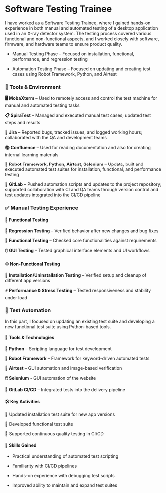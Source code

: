 #  Software Testing Trainee
I have worked as a Software Testing Trainee, where I gained hands-on experience in both manual and automated testing of a desktop application used in an X-ray detector system. The testing process covered various functional and non-functional aspects, and I worked closely with software, firmware, and hardware teams to ensure product quality.
- Manual Testing Phase – Focused on installation, functional, performance, and regression testing

- Automation Testing Phase – Focused on updating and creating test cases using Robot Framework, Python, and Airtest

### 🧰 Tools & Environment 

**🖥️ MobaXterm** – Used to remotely access and control the test machine for manual and automated testing tasks

**📋 SpiraTest** – Managed and executed manual test cases; updated test steps and results

**🐞 Jira** – Reported bugs, tracked issues, and logged working hours; collaborated with the QA and development teams

**📚 Confluence** – Used for reading documentation and also for creating internal learning materials

**🧪 Robot Framework, Python, Airtest, Selenium** – Update, built and executed automated test suites for installation, functional, and performance testing

**🧬 GitLab** – Pushed automation scripts and updates to the project repository; supported collaboration with CI and QA teams through version control and test updates integrated into the CI/CD pipeline

### ✅ Manual Testing Experience ###
#### 🧩 Functional Testing
**🔁 Regression Testing** – Verified behavior after new changes and bug fixes

**🧪 Functional Testing** – Checked core functionalities against requirements

**🖱️ GUI Testing** – Tested graphical interface elements and UI workflows

#### ⚙️ Non-Functional Testing
**💾 Installation/Uninstallation Testing** – Verified setup and cleanup of different app versions

**⚡ Performance & Stress Testing** – Tested responsiveness and stability under load

### 🤖 Test Automation 
In this part, I focused on updating an existing test suite and developing a new functional test suite using Python-based tools.

#### 🧰 Tools & Technologies
**🐍 Python** – Scripting language for test development

**🤖 Robot Framework** – Framework for keyword-driven automated tests

**🧪 Airtest** – GUI automation and image-based verification

**🖱️ Selenium** - GUI automation of the website

**🔗 GitLab CI/CD** – Integrated tests into the delivery pipeline

#### 🛠️ Key Activities
🔧 Updated installation test suite for new app versions

🧪 Developed functional test suite

🔁 Supported continuous quality testing in CI/CD

#### 🚀 Skills Gained
- Practical understanding of automated test scripting

- Familiarity with CI/CD pipelines

- Hands-on experience with debugging test scripts

- Improved ability to maintain and expand test suites
